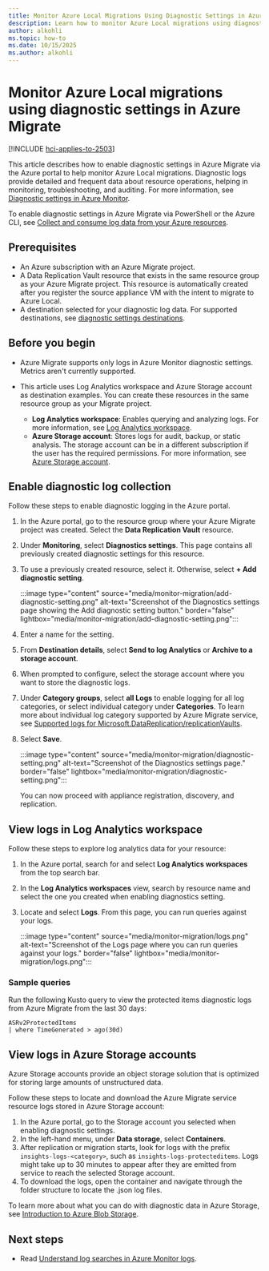 ```yaml
---
title: Monitor Azure Local Migrations Using Diagnostic Settings in Azure Migrate
description: Learn how to monitor Azure Local migrations using diagnostic settings in Azure Migrate.
author: alkohli
ms.topic: how-to
ms.date: 10/15/2025
ms.author: alkohli
---
```


# Monitor Azure Local migrations using diagnostic settings in Azure Migrate

[!INCLUDE [hci-applies-to-2503](../includes/hci-applies-to-2503.md)]

This article describes how to enable diagnostic settings in Azure Migrate via the Azure portal to help monitor Azure Local migrations. Diagnostic logs provide detailed and frequent data about resource operations, helping in monitoring, troubleshooting, and auditing. For more information, see [Diagnostic settings in Azure Monitor](/azure/azure-monitor/platform/diagnostic-settings).

To enable diagnostic settings in Azure Migrate via PowerShell or the Azure CLI, see [Collect and consume log data from your Azure resources](/azure/azure-monitor/essentials/platform-logs-overview).

## Prerequisites

- An Azure subscription with an Azure Migrate project.
- A Data Replication Vault resource that exists in the same resource group as your Azure Migrate project. This resource is automatically created after you register the source appliance VM with the intent to migrate to Azure Local.
- A destination selected for your diagnostic log data. For supported destinations, see [diagnostic settings destinations](/azure/azure-monitor/platform/diagnostic-settings#destinations).

## Before you begin

- Azure Migrate supports only logs in Azure Monitor diagnostic settings. Metrics aren't currently supported.

- This article uses Log Analytics workspace and Azure Storage account as destination examples. You can create these resources in the same resource group as your Migrate project.

   - **Log Analytics workspace**: Enables querying and analyzing logs. For more information, see [Log Analytics workspace](/azure/azure-monitor/platform/resource-logs?tabs=log-analytics#send-to-log-analytics-workspace).
   - **Azure Storage account**: Stores logs for audit, backup, or static analysis. The storage account can be in a different subscription if the user has the required permissions. For more information, see [Azure Storage account](/azure/azure-monitor/platform/resource-logs?tabs=log-analytics).

## Enable diagnostic log collection  

Follow these steps to enable diagnostic logging in the Azure portal.

1. In the Azure portal, go to the resource group where your Azure Migrate project was created. Select the **Data Replication Vault** resource.
1. Under **Monitoring**, select **Diagnostics settings**. This page contains all previously created diagnostic settings for this resource.
1. To use a previously created resource, select it. Otherwise, select **+ Add diagnostic setting**.

   :::image type="content" source="media/monitor-migration/add-diagnostic-setting.png" alt-text="Screenshot of the Diagnostics settings page showing the Add diagnostic setting button." border="false" lightbox="media/monitor-migration/add-diagnostic-setting.png":::

1. Enter a name for the setting.
1. From **Destination details**, select **Send to log Analytics** or **Archive to a storage account**.
1. When prompted to configure, select the storage account where you want to store the diagnostic logs.
1. Under **Category groups**, select **all Logs** to enable logging for all log categories, or select individual category under **Categories**. To learn more about individual log category supported by Azure Migrate service, see [Supported logs for Microsoft.DataReplication/replicationVaults](/azure/azure-monitor/reference/supported-logs/microsoft-datareplication-replicationvaults-logs).
1. Select **Save**.

      :::image type="content" source="media/monitor-migration/diagnostic-setting.png" alt-text="Screenshot of the Diagnostics settings page." border="false" lightbox="media/monitor-migration/diagnostic-setting.png":::

   You can now proceed with appliance registration, discovery, and replication.

## View logs in Log Analytics workspace

Follow these steps to explore log analytics data for your resource:

1. In the Azure portal, search for and select **Log Analytics workspaces** from the top search bar.
1. In the **Log Analytics workspaces** view, search by resource name and select the one you created when enabling diagnostics setting.
1. Locate and select **Logs**. From this page, you can run queries against your logs.

      :::image type="content" source="media/monitor-migration/logs.png" alt-text="Screenshot of the Logs page where you can run queries against your logs." border="false" lightbox="media/monitor-migration/logs.png":::

### Sample queries

Run the following Kusto query to view the protected items diagnostic logs from Azure Migrate from the last 30 days:

```kusto
ASRv2ProtectedItems
| where TimeGenerated > ago(30d)
```

## View logs in Azure Storage accounts

Azure Storage accounts provide an object storage solution that is optimized for storing large amounts of unstructured data.

Follow these steps to locate and download the Azure Migrate service resource logs stored in Azure Storage account:

1. In the Azure portal, go to the Storage account you selected when enabling diagnostic settings.
1. In the left-hand menu, under **Data storage**, select **Containers**. <!--can we add a screenshot here?-->
1. After replication or migration starts, look for logs with the prefix `insights-logs-<category>`, such as `insights-logs-protecteditems`. Logs might take up to 30 minutes to appear after they are emitted from service to reach the selected Storage account.
1. To download the logs, open the container and navigate through the folder structure to locate the .json log files.

To learn more about what you can do with diagnostic data in Azure Storage, see [Introduction to Azure Blob Storage](/azure/storage/blobs/storage-blobs-introduction).

## Next steps

- Read [Understand log searches in Azure Monitor logs](/azure/azure-monitor/logs/log-query-overview).